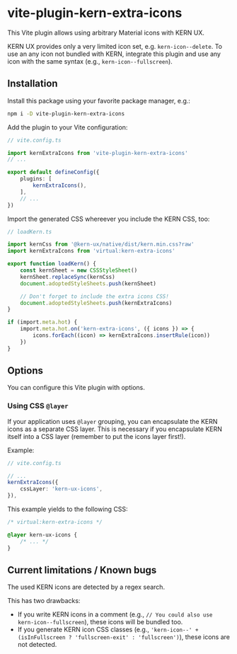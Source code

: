 # vite-plugin-kern-extra-icons

This Vite plugin allows using arbitrary Material icons with KERN UX.

KERN UX provides only a very limited icon set, e.g. `kern-icon--delete`.
To use an any icon not bundled with KERN, integrate this plugin and use any icon with the same syntax (e.g., `kern-icon--fullscreen`).

## Installation

Install this package using your favorite package manager, e.g.:
```bash
npm i -D vite-plugin-kern-extra-icons
```

Add the plugin to your Vite configuration:
```typescript
// vite.config.ts

import kernExtraIcons from 'vite-plugin-kern-extra-icons'
// ...

export default defineConfig({
	plugins: [
		kernExtraIcons(),
	],
	// ...
})
```

Import the generated CSS whereever you include the KERN CSS, too:
```typescript
// loadKern.ts

import kernCss from '@kern-ux/native/dist/kern.min.css?raw'
import kernExtraIcons from 'virtual:kern-extra-icons'

export function loadKern() {
	const kernSheet = new CSSStyleSheet()
	kernSheet.replaceSync(kernCss)
	document.adoptedStyleSheets.push(kernSheet)

	// Don't forget to include the extra icons CSS!
	document.adoptedStyleSheets.push(kernExtraIcons)
}

if (import.meta.hot) {
	import.meta.hot.on('kern-extra-icons', ({ icons }) => {
		icons.forEach((icon) => kernExtraIcons.insertRule(icon))
	})
}
```

## Options

You can configure this Vite plugin with options.

### Using CSS `@layer`

If your application uses `@layer` grouping, you can encapsulate the KERN icons as a separate CSS layer.
This is necessary if you encapsulate KERN itself into a CSS layer (remember to put the icons layer first!).

Example:
```typescript
// vite.config.ts

// ...
kernExtraIcons({
	cssLayer: 'kern-ux-icons',
}),
```

This example yields to the following CSS:
```css
/* virtual:kern-extra-icons */

@layer kern-ux-icons {
	/* ... */
}
```

## Current limitations / Known bugs
The used KERN icons are detected by a regex search.

This has two drawbacks:
 - If you write KERN icons in a comment (e.g., `// You could also use kern-icon--fullscreen`), these icons will be bundled too.
 - If you generate KERN icon CSS classes (e.g., `'kern-icon--' + (isInFullscreen ? 'fullscreen-exit' : 'fullscreen')`), these icons are not detected.